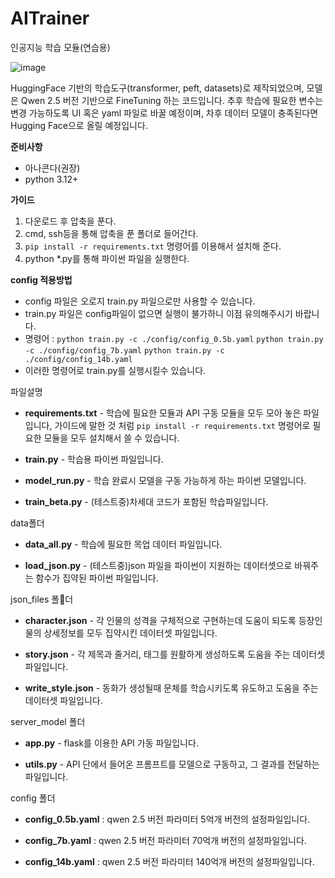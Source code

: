 # AITrainer
인공지능 학습 모듈(연습용)

![image](https://github.com/user-attachments/assets/2501d559-aada-431b-995e-48c11372ce9d)

HuggingFace 기반의 학습도구(transformer, peft, datasets)로 제작되었으며, 모델은 Qwen 2.5 버전 기반으로 FineTuning 하는 코드입니다.
추후 학습에 필요한 변수는 변경 가능하도록 UI 혹은 yaml 파일로 바꿀 예정이며, 차후 데이터 모델이 충족된다면 Hugging Face으로 올릴 예정입니다.

**준비사항**
 - 아나콘다(권장)
 - python 3.12+

**가이드**
1. 다운로드 후 압축을 푼다.
2. cmd, ssh등을 통해 압축을 푼 폴더로 들어간다.
3. ``` pip install -r requirements.txt ``` 명령어를 이용해서 설치해 준다.
4. python *.py를 통해 파이썬 파일을 실행한다.

**config 적용방법**
 - config 파일은 오로지 train.py 파일으로만 사용할 수 있습니다.
 - train.py 파일은 config파일이 없으면 실행이 불가하니 이점 유의해주시기 바랍니다.
 - 명령어 : 
```python train.py -c ./config/config_0.5b.yaml```
```python train.py -c ./config/config_7b.yaml```
```python train.py -c ./config/config_14b.yaml```
 - 이러한 명령어로 train.py를 실행시킬수 있습니다.

파일설명
 - **requirements.txt** - 학습에 필요한 모듈과 API 구동 모듈을 모두 모아 놓은 파일입니다, 
가이드에 말한 것 처럼 ``` pip install -r requirements.txt ``` 명령어로 필요한 모듈을 모두 설치해서 쓸 수 있습니다.

 - **train.py** - 학습용 파이썬 파일입니다.

 - **model_run.py** - 학습 완료시 모델을 구동 가능하게 하는 파이썬 모델입니다.

 - **train_beta.py** - (테스트중)차세대 코드가 포함된 학습파일입니다.

data폴더

 - **data_all.py** - 학습에 필요한 목업 데이터 파일입니다.

 - **load_json.py** - (테스트중)json 파일을 파이썬이 지원하는 데이터셋으로 바꿔주는 함수가 집약된 파이썬 파일입니다.

json_files 폴더

 - **character.json** - 각 인물의 성격을 구체적으로 구현하는데 도움이 되도록 등장인물의 상세정보를 모두 집약시킨 데이터셋 파일입니다.
   
 - **story.json** - 각 제목과 줄거리, 태그를 원활하게 생성하도록 도움을 주는 데이터셋 파일입니다.

 - **write_style.json** - 동화가 생성될때 문체를 학습시키도록 유도하고 도움을 주는 데이터셋 파일입니다.

server_model 폴더

 - **app.py** - flask를 이용한 API 가동 파일입니다.

 - **utils.py** - API 단에서 들어온 프롬프트를 모델으로 구동하고, 그 결과를 전달하는 파일입니다.

config 폴더

 - **config_0.5b.yaml** : qwen 2.5 버전 파라미터 5억개 버전의 설정파일입니다.

 - **config_7b.yaml** : qwen 2.5 버전 파라미터 70억개 버전의 설정파일입니다.

 - **config_14b.yaml** : qwen 2.5 버전 파라미터 140억개 버전의 설정파일입니다.
